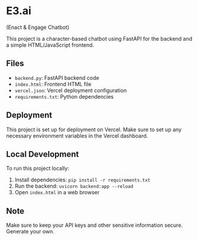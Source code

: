 # E3.ai
(Enact & Engage Chatbot)

This project is a character-based chatbot using FastAPI for the backend and a simple HTML/JavaScript frontend.

## Files

- `backend.py`: FastAPI backend code
- `index.html`: Frontend HTML file
- `vercel.json`: Vercel deployment configuration
- `requirements.txt`: Python dependencies

## Deployment

This project is set up for deployment on Vercel. Make sure to set up any necessary environment variables in the Vercel dashboard.

## Local Development

To run this project locally:

1. Install dependencies: `pip install -r requirements.txt`
2. Run the backend: `uvicorn backend:app --reload`
3. Open `index.html` in a web browser

## Note

Make sure to keep your API keys and other sensitive information secure. Generate your own.
